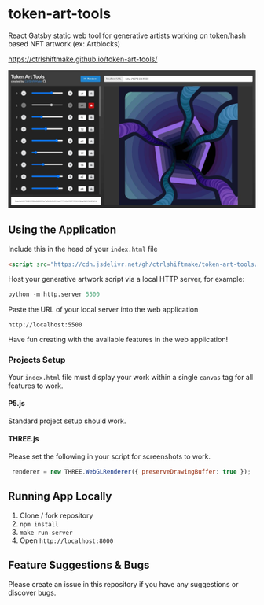 # token-art-tools
React Gatsby static web tool for generative artists working on token/hash based NFT artwork (ex: Artblocks)

https://ctrlshiftmake.github.io/token-art-tools/

![screenshot](docs/preview.jpg)

## Using the Application

Include this in the head of your `index.html` file

```html
<script src="https://cdn.jsdelivr.net/gh/ctrlshiftmake/token-art-tools/providers/artblocks.js"></script>
```

Host your generative artwork script via a local HTTP server, for example:

```python
python -m http.server 5500
```

Paste the URL of your local server into the web application

```
http://localhost:5500
```

Have fun creating with the available features in the web application!

### Projects Setup

Your `index.html` file must display your work within a single `canvas` tag for all features to work.

#### P5.js

Standard project setup should work.

#### THREE.js

Please set the following in your script for screenshots to work.

```javascript
 renderer = new THREE.WebGLRenderer({ preserveDrawingBuffer: true });

```

## Running App Locally

1) Clone / fork repository
2) `npm install`
3) `make run-server`
4) Open `http://localhost:8000`

## Feature Suggestions & Bugs

Please create an issue in this repository if you have any suggestions or discover bugs.